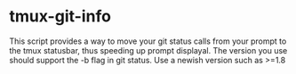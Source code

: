 tmux-git-info
=============

This script provides a way to move your git status calls from your prompt to the tmux statusbar, thus speeding up prompt displayal. The version you use should support the -b flag in git status. Use a newish version such as >=1.8
